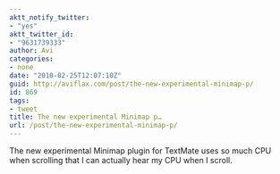 ```yaml
---
aktt_notify_twitter:
- "yes"
aktt_twitter_id:
- "9631739333"
author: Avi
categories:
- none
date: "2010-02-25T12:07:10Z"
guid: http://aviflax.com/post/the-new-experimental-minimap-p/
id: 869
tags:
- tweet
title: The new experimental Minimap p…
url: /post/the-new-experimental-minimap-p/
---
```

The new experimental Minimap plugin for TextMate uses so much CPU when scrolling that I can actually hear my CPU when I scroll.